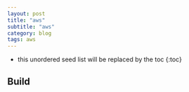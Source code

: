 ```yaml
---
layout: post
title: "aws"
subtitle: "aws"
category: blog
tags: aws
---
```


<!--more-->

* this unordered seed list will be replaced by the toc
{:toc}

## Build
